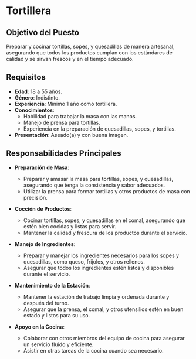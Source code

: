 # Tortillera

## Objetivo del Puesto
Preparar y cocinar tortillas, sopes, y quesadillas de manera artesanal, asegurando que todos los productos cumplan con los estándares de calidad y se sirvan frescos y en el tiempo adecuado.

## Requisitos

- **Edad**: 18 a 55 años.
- **Género**: Indistinto.
- **Experiencia**: Mínimo 1 año como tortillera.
- **Conocimientos**:
  - Habilidad para trabajar la masa con las manos.
  - Manejo de prensa para tortillas.
  - Experiencia en la preparación de quesadillas, sopes, y tortillas.
- **Presentación**: Aseado(a) y con buena imagen.

## Responsabilidades Principales

- **Preparación de Masa**:
  - Preparar y amasar la masa para tortillas, sopes, y quesadillas, asegurando que tenga la consistencia y sabor adecuados.
  - Utilizar la prensa para formar tortillas y otros productos de masa con precisión.

- **Cocción de Productos**:
  - Cocinar tortillas, sopes, y quesadillas en el comal, asegurando que estén bien cocidas y listas para servir.
  - Mantener la calidad y frescura de los productos durante el servicio.

- **Manejo de Ingredientes**:
  - Preparar y manejar los ingredientes necesarios para los sopes y quesadillas, como queso, frijoles, y otros rellenos.
  - Asegurar que todos los ingredientes estén listos y disponibles durante el servicio.

- **Mantenimiento de la Estación**:
  - Mantener la estación de trabajo limpia y ordenada durante y después del turno.
  - Asegurar que la prensa, el comal, y otros utensilios estén en buen estado y listos para su uso.

- **Apoyo en la Cocina**:
  - Colaborar con otros miembros del equipo de cocina para asegurar un servicio fluido y eficiente.
  - Asistir en otras tareas de la cocina cuando sea necesario.
